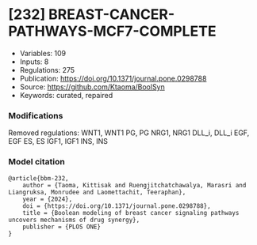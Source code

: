# \[232\] BREAST-CANCER-PATHWAYS-MCF7-COMPLETE

 - Variables: 109
 - Inputs: 8
 - Regulations: 275
 - Publication: https://doi.org/10.1371/journal.pone.0298788
 - Source: https://github.com/Ktaoma/BoolSyn
 - Keywords: curated, repaired


### Modifications

Removed regulations:
WNT1, WNT1
PG, PG
NRG1, NRG1
DLL_i, DLL_i
EGF, EGF
ES, ES
IGF1, IGF1
INS, INS


### Model citation

```
@article{bbm-232,
	author = {Taoma, Kittisak and Ruengjitchatchawalya, Marasri and Liangruksa, Monrudee and Laomettachit, Teeraphan},
	year = {2024},
	doi = {https://doi.org/10.1371/journal.pone.0298788},
	title = {Boolean modeling of breast cancer signaling pathways uncovers mechanisms of drug synergy},
	publisher = {PLOS ONE}
}


```

